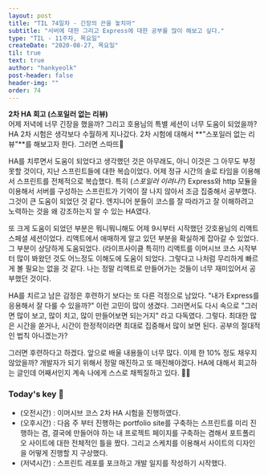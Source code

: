 ```yaml
---
layout: post
title: "TIL 74일차 - 긴장의 끈을 놓치마"
subtitle: "서버에 대한 그리고 Express에 대한 공부를 많이 해보고 싶다."
type: "TIL - 11주차, 목요일"
createDate: "2020-08-27, 목요일"
til: true
text: true
author: "hankyeolk"
post-header: false
header-img: ""
order: 74
---
```


**2차 HA 회고 (스포일러 없는 리뷰)** <br>
어제 저녁에 너무 긴장을 했을까? 그리고 호용님의 특별 세션이 너무 도움이 되었을까? HA 2차 시험은 생각보다 수월하게 지나갔다. 2차 시험에 대해서 **"스포일러 없는 리뷰"**를 해보고자 한다. 그러면 스따뜨🚀 <br>

HA를 치루면서 도움이 되었다고 생각했던 것은 아무래도, 아니 이것은 그 아무도 부정 못할 것이다, 지난 스프린트들에 대한 복습이었다. 어제 정규 시간의 솔로 타임을 이용해서 스프린트를 전체적으로 복습했다. 특히 (_스포일러 이려나?_) Express와 http 모듈을 이용해서 서버를 구성하는 스프린트가 기억이 잘 나지 않아서 조금 집중해서 공부했다. 그것이 큰 도움이 되었던 것 같다. 엔지니어 분들이 코스를 잘 따라가고 잘 이해하려고 노력하는 것을 왜 강조하는지 알 수 있는 HA였다.<br>

또 크게 도움이 되었던 부분은 뭐니뭐니해도 어제 9시부터 시작했던 갓호용님의 리액트 스페셜 세션이었다. 리액트에서 애매하게 알고 있던 부분을 확실하게 잡아갈 수 있었다. 그 부분이 상당하게 도움되었다. (라이프사이클 특히!!) 리액트를 이머시브 코스 시작부터 많이 봐왔던 것도 어느정도 이해도에 도움이 되었다. 그렇다고 나처럼 무리하게 빠르게 볼 필요는 없을 것 같다. 나는 정말 리액트로 만들어가는 것들이 너무 재미있어서 공부했던 것이다. <br>

HA를 치르고 남은 감정은 후련하기 보다는 또 다른 걱정으로 남았다. "내가 Express를 응용해서 잘 다룰 수 있을까?" 이런 고민이 많이 생겼다. 그러면서도 다시 속으로 "그러면 많이 보고, 많이 치고, 많이 만들어보면 되는거지" 라고 다독였다. 그렇다. 최대한 많은 시간을 쏟거나, 시간이 한정적이라면 최대로 집중해서 많이 보면 된다. 공부의 절대적인 법칙 아니겠는가? <br>

그러면 후련하다고 하겠다. 앞으로 배울 내용들이 너무 많다. 이제 한 10% 정도 채우지 않았을까? 개발자가 되기 위해서 정말 매진하고 또 매진해야겠다. HA에 대해서 회고하는 글인데 어째서인지 계속 나에게 스스로 채찍질하고 있다. 🤪😇
<br>

### Today's key 🦄

- (오전시간) : 이머시브 코스 2차 HA 시험을 진행하였다.
- (오후시간) : 다음 주 부터 진행하는 portfolio site를 구축하는 스프린트를 미리 진행하는 겸, 결국에 만들어야 하는 내 프로젝트 페이지를 구축하는 겸해서 포트폴리오 사이트에 대한 전체적인 틀을 짰다. 그리고 스케치를 이용해서 사이트의 디자인을 어떻게 진행할 지 구상했다.
- (저녁시간) : 스프린트 레포를 포크하고 개발 일지를 작성하기 시작했다.
